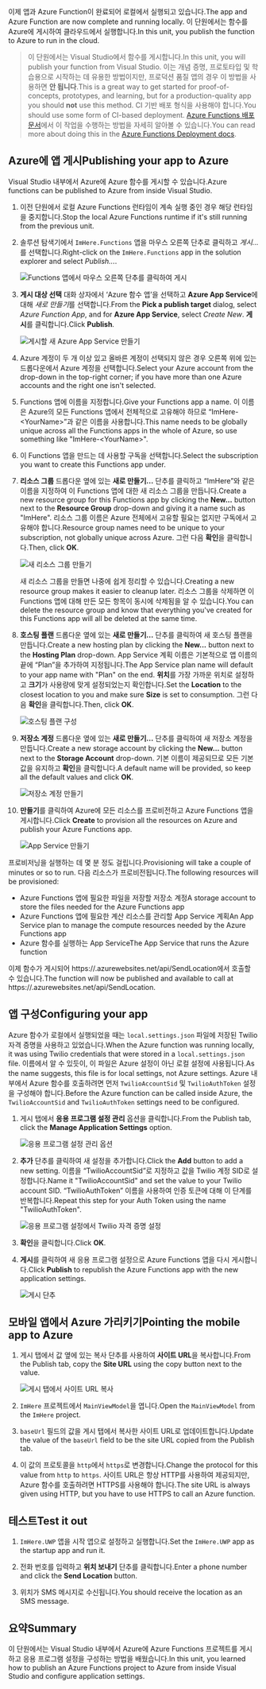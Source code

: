 <span data-ttu-id="0f802-101">이제 앱과 Azure Function이 완료되어 로컬에서 실행되고 있습니다.</span><span class="sxs-lookup"><span data-stu-id="0f802-101">The app and Azure Function are now complete and running locally.</span></span> <span data-ttu-id="0f802-102">이 단원에서는 함수를 Azure에 게시하여 클라우드에서 실행합니다.</span><span class="sxs-lookup"><span data-stu-id="0f802-102">In this unit, you publish the function to Azure to run in the cloud.</span></span>

> <span data-ttu-id="0f802-103">이 단원에서는 Visual Studio에서 함수를 게시합니다.</span><span class="sxs-lookup"><span data-stu-id="0f802-103">In this unit, you will publish your function from Visual Studio.</span></span> <span data-ttu-id="0f802-104">이는 개념 증명, 프로토타입 및 학습용으로 시작하는 데 유용한 방법이지만, 프로덕션 품질 앱의 경우 이 방법을 사용하면 **안 됩니다**.</span><span class="sxs-lookup"><span data-stu-id="0f802-104">This is a great way to get started for proof-of-concepts, prototypes, and learning, but for a production-quality app you should **not** use this method.</span></span> <span data-ttu-id="0f802-105">CI 기반 배포 형식을 사용해야 합니다.</span><span class="sxs-lookup"><span data-stu-id="0f802-105">You should use some form of CI-based deployment.</span></span> <span data-ttu-id="0f802-106">[Azure Functions 배포 문서](https://docs.microsoft.com/azure/azure-functions/functions-continuous-deployment)에서 이 작업을 수행하는 방법을 자세히 알아볼 수 있습니다.</span><span class="sxs-lookup"><span data-stu-id="0f802-106">You can read more about doing this in the [Azure Functions Deployment docs](https://docs.microsoft.com/azure/azure-functions/functions-continuous-deployment).</span></span>
>

## <a name="publishing-your-app-to-azure"></a><span data-ttu-id="0f802-107">Azure에 앱 게시</span><span class="sxs-lookup"><span data-stu-id="0f802-107">Publishing your app to Azure</span></span>

<span data-ttu-id="0f802-108">Visual Studio 내부에서 Azure에 Azure 함수를 게시할 수 있습니다.</span><span class="sxs-lookup"><span data-stu-id="0f802-108">Azure functions can be published to Azure from inside Visual Studio.</span></span>

1. <span data-ttu-id="0f802-109">이전 단원에서 로컬 Azure Functions 런타임이 계속 실행 중인 경우 해당 런타임을 중지합니다.</span><span class="sxs-lookup"><span data-stu-id="0f802-109">Stop the local Azure Functions runtime if it's still running from the previous unit.</span></span>

1. <span data-ttu-id="0f802-110">솔루션 탐색기에서 `ImHere.Functions` 앱을 마우스 오른쪽 단추로 클릭하고 *게시...* 를 선택합니다.</span><span class="sxs-lookup"><span data-stu-id="0f802-110">Right-click on the `ImHere.Functions` app in the solution explorer and select *Publish...*.</span></span>

    ![Functions 앱에서 마우스 오른쪽 단추를 클릭하여 게시](../media-drafts/8-right-click-publish.png)

1. <span data-ttu-id="0f802-112">**게시 대상 선택** 대화 상자에서 ‘Azure 함수 앱’을 선택하고 **Azure App Service**에 대해 *새로 만들기*를 선택합니다.</span><span class="sxs-lookup"><span data-stu-id="0f802-112">From the **Pick a publish target** dialog, select *Azure Function App*, and for **Azure App Service**, select *Create New*.</span></span> <span data-ttu-id="0f802-113">**게시**를 클릭합니다.</span><span class="sxs-lookup"><span data-stu-id="0f802-113">Click **Publish**.</span></span>

    ![게시할 새 Azure App Service 만들기](../media-drafts/8-pick-publish-target.png)

1. <span data-ttu-id="0f802-115">Azure 계정이 두 개 이상 있고 올바른 계정이 선택되지 않은 경우 오른쪽 위에 있는 드롭다운에서 Azure 계정을 선택합니다.</span><span class="sxs-lookup"><span data-stu-id="0f802-115">Select your Azure account from the drop-down in the top-right corner; if you have more than one Azure accounts and the right one isn't selected.</span></span>

1. <span data-ttu-id="0f802-116">Functions 앱에 이름을 지정합니다.</span><span class="sxs-lookup"><span data-stu-id="0f802-116">Give your Functions app a name.</span></span> <span data-ttu-id="0f802-117">이 이름은 Azure의 모든 Functions 앱에서 전체적으로 고유해야 하므로 “ImHere-\<YourName\>”과 같은 이름을 사용합니다.</span><span class="sxs-lookup"><span data-stu-id="0f802-117">This name needs to be globally unique across all the Functions apps in the whole of Azure, so use something like "ImHere-\<YourName\>".</span></span>

1. <span data-ttu-id="0f802-118">이 Functions 앱을 만드는 데 사용할 구독을 선택합니다.</span><span class="sxs-lookup"><span data-stu-id="0f802-118">Select the subscription you want to create this Functions app under.</span></span>

1. <span data-ttu-id="0f802-119">**리소스 그룹** 드롭다운 옆에 있는 **새로 만들기...** 단추를 클릭하고 “ImHere”와 같은 이름을 지정하여 이 Functions 앱에 대한 새 리소스 그룹을 만듭니다.</span><span class="sxs-lookup"><span data-stu-id="0f802-119">Create a new resource group for this Functions app by clicking the **New...** button next to the **Resource Group** drop-down and giving it a name such as "ImHere".</span></span> <span data-ttu-id="0f802-120">리소스 그룹 이름은 Azure 전체에서 고유할 필요는 없지만 구독에서 고유해야 합니다.</span><span class="sxs-lookup"><span data-stu-id="0f802-120">Resource group names need to be unique to your subscription, not globally unique across Azure.</span></span> <span data-ttu-id="0f802-121">그런 다음 **확인**을 클릭합니다.</span><span class="sxs-lookup"><span data-stu-id="0f802-121">Then, click **OK**.</span></span>

    ![새 리소스 그룹 만들기](../media-drafts/8-create-new-resource-group.png)

   <span data-ttu-id="0f802-123">새 리소스 그룹을 만들면 나중에 쉽게 정리할 수 있습니다.</span><span class="sxs-lookup"><span data-stu-id="0f802-123">Creating a new resource group makes it easier to cleanup later.</span></span> <span data-ttu-id="0f802-124">리소스 그룹을 삭제하면 이 Functions 앱에 대해 만든 모든 항목이 동시에 삭제됨을 알 수 있습니다.</span><span class="sxs-lookup"><span data-stu-id="0f802-124">You can delete the resource group and know that everything you've created for this Functions app will all be deleted at the same time.</span></span>

1. <span data-ttu-id="0f802-125">**호스팅 플랜** 드롭다운 옆에 있는 **새로 만들기...** 단추를 클릭하여 새 호스팅 플랜을 만듭니다.</span><span class="sxs-lookup"><span data-stu-id="0f802-125">Create a new hosting plan by clicking the **New...** button next to the **Hosting Plan** drop-down.</span></span> <span data-ttu-id="0f802-126">App Service 계획 이름은 기본적으로 앱 이름의 끝에 “Plan”을 추가하여 지정됩니다.</span><span class="sxs-lookup"><span data-stu-id="0f802-126">The App Service plan name will default to your app name with "Plan" on the end.</span></span> <span data-ttu-id="0f802-127">**위치**를 가장 가까운 위치로 설정하고 **크기**가 사용량에 맞게 설정되었는지 확인합니다.</span><span class="sxs-lookup"><span data-stu-id="0f802-127">Set the **Location** to the closest location to you and make sure **Size** is set to consumption.</span></span> <span data-ttu-id="0f802-128">그런 다음 **확인**을 클릭합니다.</span><span class="sxs-lookup"><span data-stu-id="0f802-128">Then, click **OK**.</span></span>

    ![호스팅 플랜 구성](../media-drafts/8-configure-hosting-plan.png)

1. <span data-ttu-id="0f802-130">**저장소 계정** 드롭다운 옆에 있는 **새로 만들기...** 단추를 클릭하여 새 저장소 계정을 만듭니다.</span><span class="sxs-lookup"><span data-stu-id="0f802-130">Create a new storage account by clicking the **New...** button next to the **Storage Account** drop-down.</span></span> <span data-ttu-id="0f802-131">기본 이름이 제공되므로 모든 기본값을 유지하고 **확인**을 클릭합니다.</span><span class="sxs-lookup"><span data-stu-id="0f802-131">A default name will be provided, so keep all the default values and click **OK**.</span></span>

    ![저장소 계정 만들기](../media-drafts/8-create-storage-account.png)

1. <span data-ttu-id="0f802-133">**만들기**를 클릭하여 Azure에 모든 리소스를 프로비전하고 Azure Functions 앱을 게시합니다.</span><span class="sxs-lookup"><span data-stu-id="0f802-133">Click **Create** to provision all the resources on Azure and publish your Azure Functions app.</span></span>

    ![App Service 만들기](../media-drafts/8-create-app-service.png)

<span data-ttu-id="0f802-135">프로비저닝을 실행하는 데 몇 분 정도 걸립니다.</span><span class="sxs-lookup"><span data-stu-id="0f802-135">Provisioning will take a couple of minutes or so to run.</span></span> <span data-ttu-id="0f802-136">다음 리소스가 프로비전됩니다.</span><span class="sxs-lookup"><span data-stu-id="0f802-136">The following resources will be provisioned:</span></span>

- <span data-ttu-id="0f802-137">Azure Functions 앱에 필요한 파일을 저장할 저장소 계정</span><span class="sxs-lookup"><span data-stu-id="0f802-137">A storage account to store the files needed for the Azure Functions app</span></span>
- <span data-ttu-id="0f802-138">Azure Functions 앱에 필요한 계산 리소스를 관리할 App Service 계획</span><span class="sxs-lookup"><span data-stu-id="0f802-138">An App Service plan to manage the compute resources needed by the Azure Functions app</span></span>
- <span data-ttu-id="0f802-139">Azure 함수를 실행하는 App Service</span><span class="sxs-lookup"><span data-stu-id="0f802-139">The App Service that runs the Azure function</span></span>

<span data-ttu-id="0f802-140">이제 함수가 게시되어 https://<your-app-name>.azurewebsites.net/api/SendLocation에서 호출할 수 있습니다.</span><span class="sxs-lookup"><span data-stu-id="0f802-140">The function will now be published and available to call at https://<your-app-name>.azurewebsites.net/api/SendLocation.</span></span>

## <a name="configuring-your-app"></a><span data-ttu-id="0f802-141">앱 구성</span><span class="sxs-lookup"><span data-stu-id="0f802-141">Configuring your app</span></span>

<span data-ttu-id="0f802-142">Azure 함수가 로컬에서 실행되었을 때는 `local.settings.json` 파일에 저장된 Twilio 자격 증명을 사용하고 있었습니다.</span><span class="sxs-lookup"><span data-stu-id="0f802-142">When the Azure function was running locally, it was using Twilio credentials that were stored in a `local.settings.json` file.</span></span> <span data-ttu-id="0f802-143">이름에서 알 수 있듯이, 이 파일은 Azure 설정이 아닌 로컬 설정에 사용됩니다.</span><span class="sxs-lookup"><span data-stu-id="0f802-143">As the name suggests, this file is for local settings, not Azure settings.</span></span> <span data-ttu-id="0f802-144">Azure 내부에서 Azure 함수를 호출하려면 먼저 `TwilioAccountSid` 및 `TwilioAuthToken` 설정을 구성해야 합니다.</span><span class="sxs-lookup"><span data-stu-id="0f802-144">Before the Azure function can be called inside Azure, the `TwilioAccountSid` and `TwilioAuthToken` settings need to be configured.</span></span>

1. <span data-ttu-id="0f802-145">게시 탭에서 **응용 프로그램 설정 관리** 옵션을 클릭합니다.</span><span class="sxs-lookup"><span data-stu-id="0f802-145">From the Publish tab, click the **Manage Application Settings** option.</span></span>

    ![응용 프로그램 설정 관리 옵션](../media-drafts/8-application-settings-option.png)

1. <span data-ttu-id="0f802-147">**추가** 단추를 클릭하여 새 설정을 추가합니다.</span><span class="sxs-lookup"><span data-stu-id="0f802-147">Click the **Add** button to add a new setting.</span></span> <span data-ttu-id="0f802-148">이름을 “TwilioAccountSid”로 지정하고 값을 Twilio 계정 SID로 설정합니다.</span><span class="sxs-lookup"><span data-stu-id="0f802-148">Name it "TwilioAccountSid" and set the value to your Twilio account SID.</span></span> <span data-ttu-id="0f802-149">“TwilioAuthToken” 이름을 사용하여 인증 토큰에 대해 이 단계를 반복합니다.</span><span class="sxs-lookup"><span data-stu-id="0f802-149">Repeat this step for your Auth Token using the name "TwilioAuthToken".</span></span>

    ![응용 프로그램 설정에서 Twilio 자격 증명 설정](../media-drafts/8-set-creds-in-app-settings.png)

1. <span data-ttu-id="0f802-151">**확인**을 클릭합니다.</span><span class="sxs-lookup"><span data-stu-id="0f802-151">Click **OK**.</span></span>

1. <span data-ttu-id="0f802-152">**게시**를 클릭하여 새 응용 프로그램 설정으로 Azure Functions 앱을 다시 게시합니다.</span><span class="sxs-lookup"><span data-stu-id="0f802-152">Click **Publish** to republish the Azure Functions app with the new application settings.</span></span>

    ![게시 단추](../media-drafts/8-publish-application-button.png)

## <a name="pointing-the-mobile-app-to-azure"></a><span data-ttu-id="0f802-154">모바일 앱에서 Azure 가리키기</span><span class="sxs-lookup"><span data-stu-id="0f802-154">Pointing the mobile app to Azure</span></span>

1. <span data-ttu-id="0f802-155">게시 탭에서 값 옆에 있는 복사 단추를 사용하여 **사이트 URL**을 복사합니다.</span><span class="sxs-lookup"><span data-stu-id="0f802-155">From the Publish tab, copy the **Site URL** using the copy button next to the value.</span></span>

    ![게시 탭에서 사이트 URL 복사](../media-drafts/8-copy-site-url.png)

1. <span data-ttu-id="0f802-157">`ImHere` 프로젝트에서 `MainViewModel`을 엽니다.</span><span class="sxs-lookup"><span data-stu-id="0f802-157">Open the `MainViewModel` from the `ImHere` project.</span></span>

1. <span data-ttu-id="0f802-158">`baseUrl` 필드의 값을 게시 탭에서 복사한 사이트 URL로 업데이트합니다.</span><span class="sxs-lookup"><span data-stu-id="0f802-158">Update the value of the `baseUrl` field to be the site URL copied from the Publish tab.</span></span>

1. <span data-ttu-id="0f802-159">이 값의 프로토콜을 `http`에서 `https`로 변경합니다.</span><span class="sxs-lookup"><span data-stu-id="0f802-159">Change the protocol for this value from `http` to `https`.</span></span> <span data-ttu-id="0f802-160">사이트 URL은 항상 HTTP를 사용하여 제공되지만, Azure 함수를 호출하려면 HTTPS를 사용해야 합니다.</span><span class="sxs-lookup"><span data-stu-id="0f802-160">The site URL is always given using HTTP, but you have to use HTTPS to call an Azure function.</span></span>

## <a name="test-it-out"></a><span data-ttu-id="0f802-161">테스트</span><span class="sxs-lookup"><span data-stu-id="0f802-161">Test it out</span></span>

1. <span data-ttu-id="0f802-162">`ImHere.UWP` 앱을 시작 앱으로 설정하고 실행합니다.</span><span class="sxs-lookup"><span data-stu-id="0f802-162">Set the `ImHere.UWP` app as the startup app and run it.</span></span>

1. <span data-ttu-id="0f802-163">전화 번호를 입력하고 **위치 보내기** 단추를 클릭합니다.</span><span class="sxs-lookup"><span data-stu-id="0f802-163">Enter a phone number and click the **Send Location** button.</span></span>

1. <span data-ttu-id="0f802-164">위치가 SMS 메시지로 수신됩니다.</span><span class="sxs-lookup"><span data-stu-id="0f802-164">You should receive the location as an SMS message.</span></span>

## <a name="summary"></a><span data-ttu-id="0f802-165">요약</span><span class="sxs-lookup"><span data-stu-id="0f802-165">Summary</span></span>

<span data-ttu-id="0f802-166">이 단원에서는 Visual Studio 내부에서 Azure에 Azure Functions 프로젝트를 게시하고 응용 프로그램 설정을 구성하는 방법을 배웠습니다.</span><span class="sxs-lookup"><span data-stu-id="0f802-166">In this unit, you learned how to publish an Azure Functions project to Azure from inside Visual Studio and configure application settings.</span></span>